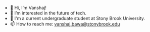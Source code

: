 - 👋 Hi, I’m Vanshaj!
- 👀 I’m interested in the future of tech.
- 🌱 I'm a current undergraduate student at Stony Brook University. 
- 📫 How to reach me: vanshaj.bawa@stonybrook.edu
